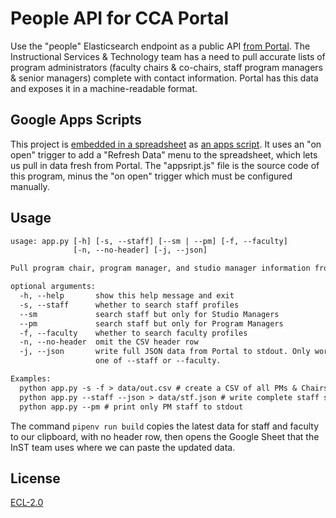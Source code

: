 # People API for CCA Portal

Use the "people" Elasticsearch endpoint as a public API [from Portal](https://portal.cca.edu/people/). The Instructional Services & Technology team has a need to pull accurate lists of program administrators (faculty chairs & co-chairs, staff program managers & senior managers) complete with contact information. Portal has this data and exposes it in a machine-readable format.

## Google Apps Scripts

This project is [embedded in a spreadsheet](https://docs.google.com/spreadsheets/d/15Don1ZwZvkWeo2fhyUGCtQ54ASLLh3GbTF6AO-toYR4/edit?usp=sharing) as [an apps script](https://script.google.com/home/projects/1oYhIUeOs1OHI_UL4XfgEBenps0M_y2JKE8K3GDpgiiulkrBL0aKGCBnh/edit). It uses an "on open" trigger to add a "Refresh Data" menu to the spreadsheet, which lets us pull in data fresh from Portal. The "appsript.js" file is the source code of this program, minus the "on open" trigger which must be configured manually.

## Usage

```txt
usage: app.py [-h] [-s, --staff] [--sm | --pm] [-f, --faculty]
              [-n, --no-header] [-j, --json]

Pull program chair, program manager, and studio manager information from the Portal People Directory. Writes CSV text to stdout by default.

optional arguments:
  -h, --help       show this help message and exit
  -s, --staff      whether to search staff profiles
  --sm             search staff but only for Studio Managers
  --pm             search staff but only for Program Managers
  -f, --faculty    whether to search faculty profiles
  -n, --no-header  omit the CSV header row
  -j, --json       write full JSON data from Portal to stdout. Only works with
                   one of --staff or --faculty.

Examples:
  python app.py -s -f > data/out.csv # create a CSV of all PMs & Chairs
  python app.py --staff --json > data/stf.json # write complete staff search JSON to file
  python app.py --pm # print only PM staff to stdout
```

The command `pipenv run build` copies the latest data for staff and faculty to our clipboard, with no header row, then opens the Google Sheet that the InST team uses where we can paste the updated data.

## License

[ECL-2.0](https://opensource.org/licenses/ECL-2.0)
